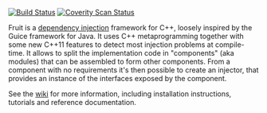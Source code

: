 
[![Build Status](https://travis-ci.org/google/fruit.svg?branch=master)](https://travis-ci.org/google/fruit)
[![Coverity Scan Status](https://scan.coverity.com/projects/8486/badge.svg)](https://scan.coverity.com/projects/google-fruit)

Fruit is a [dependency injection](http://en.wikipedia.org/wiki/Dependency_injection) framework for C++, loosely inspired by the Guice framework for Java. It uses C++ metaprogramming together with some new C++11 features to detect most injection problems at compile-time.
It allows to split the implementation code in "components" (aka modules) that can be assembled to form other components.
From a component with no requirements it's then possible to create an injector, that provides an instance of the interfaces exposed by the component.

See the [wiki](https://github.com/google/fruit/wiki) for more information, including installation instructions, tutorials and reference documentation.

